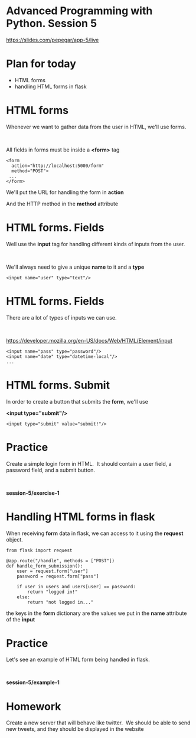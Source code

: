 Advanced Programming with Python. Session 5
===========================================

https://slides.com/pepegar/app-5/live

Plan for today
==============

-   HTML forms
-   handling HTML forms in flask

HTML forms
==========

Whenever we want to gather data from the user in HTML, we\'ll use forms.

 

All fields in forms must be inside a **\<form\>** tag

    <form 
      action="http://localhost:5000/form"
      method="POST">
     ...
    </form>

We\'ll put the URL for handling the form in **action**

And the HTTP method in the **method** attribute

HTML forms. Fields
==================

Well use the **input** tag for handling different kinds of inputs from
the user.

 

We\'ll always need to give a unique **name** to it and a **type**

    <input name="user" type="text"/>

HTML forms. Fields
==================

There are a lot of types of inputs we can use.

 

https://developer.mozilla.org/en-US/docs/Web/HTML/Element/input

    <input name="pass" type="password"/>
    <input name="date" type="datetime-local"/>
    ...

HTML forms. Submit
==================

In order to create a button that submits the **form**, we\'ll use

**\<input type=\"submit\"/\>**

    <input type="submit" value="submit!"/>

Practice
========

Create a simple login form in HTML.  It should contain a user field, a
password field, and a submit button.

 

**session-5/exercise-1**

Handling HTML forms in flask
============================

When receiving **form** data in flask, we can access to it using the
**request** object.

    from flask import request

    @app.route("/handle", methods = ["POST"])
    def handle_form_submission():
        user = request.form["user"]
        password = request.form["pass"]

        if user in users and users[user] == password:
            return "logged in!"
        else:
            return "not logged in..."

the keys in the **form** dictionary are the values we put in the
**name** attribute of the **input**

Practice
========

Let\'s see an example of HTML form being handled in flask.

 

**session-5/example-1**

Homework
========

Create a new server that will behave like twitter.  We should be able to
send new tweets, and they should be displayed in the website
